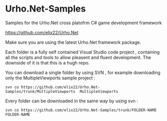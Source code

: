 # Urho.Net-Samples

Samples for the Urho.Net cross platofrm C# game development framework 

https://github.com/elix22/Urho.Net

Make sure you are using the latest Urho.Net framework package.

Each folder is a fully self contained Visual Studio code project , containing all the scripts and tools to allow pleasent and fluent development.
  The downside of it is that this is a hugh repo.

You can download a single folder by using SVN , for example downloading only the MultipleViewports sample project :

`svn co https://github.com/elix22/Urho.Net-Samples/trunk/MultipleViewports  MultipleViewports`

Every folder can be downloaded in the same way by using svn :

`svn co https://github.com/elix22/Urho.Net-Samples/trunk/FOLDER-NAME  FOLDER-NAME`
